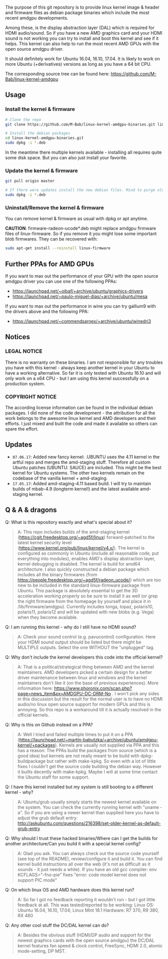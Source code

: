 The purpose of this git repository is to provide linux kernel image & header and firmware files as debian package binaries which include the most recent amdgpu developments. 

Among these, is the display abstraction layer (DAL) which is required for HDMI audio/sound. So if you have a new AMD graphics card and your HDMI sound is not working you can try to install and boot this kernel and see if it helps. This kernel can also help to run the most recent AMD GPUs with the open source amdgpu driver.

It should definitely work for Ubuntu 16.04, 16.10, 17.04. It is likely to work on more Ubuntu (+derivatives) versions as long as you have a 64 bit CPU.

The corresponding source tree can be found here: https://github.com/M-Bab/linux-kernel-amdgpu

## Usage

### Install the kernel & firmware

```sh
# Clone the repo
git clone https://github.com/M-Bab/linux-kernel-amdgpu-binaries.git linux-kernel-amdgpu-binaries.git

# Install the debian packages
cd linux-kernel-amdgpu-binaries.git
sudo dpkg -i *.deb
```

In the meantime there multiple kernels available - installing all requires quite some disk space. But you can also just install your favorite.

### Update the kernel & firmware

```sh
git pull origin master

# If there were updates install the new debian files. Mind to purge old kernels. It is not as comfortable as apt!
sudo dpkg -i *.deb
```

### Uninstall/Remove the kernel & firmware

You can remove kernel & firmware as usual with dpkg or apt anytime.

**CAUTION**: firmware-radeon-ucode*.deb might replace amdgpu firmware files of linux-firmware. So if you remove it you might lose some important blob firmwares. They can be recovered with:

```sh
sudo apt-get install --reinstall linux-firmware
```

## Further PPAs for AMD GPUs

If you want to max out the performance of your GPU with the open source amdgpu driver you can use one of the following PPAs:
- https://launchpad.net/~oibaf/+archive/ubuntu/graphics-drivers
- https://launchpad.net/~paulo-miguel-dias/+archive/ubuntu/mesa

If you want to max out the performance in wine you can try gallium9 with the drivers above and the following PPA:
- https://launchpad.net/~commendsarnex/+archive/ubuntu/winedri3

## Notices

### LEGAL NOTICE

There is no warranty on these binaries. I am not responsible for any troubles you have with this kernel - always keep another kernel in your Ubuntu to have a working alternative. So far it is only tested with Ubuntu 16.10 and will only work on a x64 CPU - but I am using this kernel successfully on a production system.

### COPYRIGHT NOTICE

The according license information can be found in the individual debian packages. I did none of the code development - the attribution for all the work belongs to the awesome linux kernel and AMD developers and their efforts. I just mixed and built the code and made it available so others can spare the effort.

## Updates

- `07.06.17`: Added new fancy kernel: .UBUNTU uses the 4.11 kernel in the artful repo and merges the amd-staging stuff. Therefore all custom Ubuntu patches (UBUNTU: SAUCE) are included. This might be the best kernel for Ubuntu systems. The other two kernels remain on the codebase of the vanilla kernel + amd-staging.
- `17.05.17`: Added amd-staging-4.11 based build. I will try to maintain builds of mbab-4.9 (longterm kernel!) and the latest available amd-staging kernel.

## Q & A & dragons

Q: What is this repository exactly and what's special about it?
> A: This repo includes builds of the amd-staging kernel (https://cgit.freedesktop.org/~agd5f/linux) forward-patched to the latest kernel security level (https://www.kernel.org/pub/linux/kernel/v4.x/). The kernel is configured as commonly in Ubuntu (include all reasonable code, put everything into modules), enables AMD's display abstraction layer, kernel debugging is disabled. The kernel is build for amd64 architecture. I also quickly constructed a debian package which includes all the binary firmwares (from https://people.freedesktop.org/~agd5f/radeon_ucode/) which are too new to be included in the standard linux-firmware package from Ubuntu. This package is absolutely essential to get the 3D acceleration working properly so be sure to install it as well (or grep the right firmware from the homepage by yourself and place it in /lib/firmware/amdgpu). Currently includes tonga, topaz, polaris10, polaris11, polaris12 and will be updated with new blobs (e.g. Vega) when they become available.

Q: I am running this kernel - why do I still have no HDMI sound?
> A: Check your sound control (e.g. pavucontrol) configuration. Here your HDMI sound output should be listed but there might be MULTIPLE outputs. Select the one WITHOUT the "unplugged" tag.

Q: Why don't include the kernel developers this code into the official kernel?
> A: That is a political/strategical thing between AMD and the kernel maintainers. AMD developers picked a certain design for a better driver maintenance between linux and windows and the kernel maintainers don't like it (on the base of previous experiences). More information here: https://www.phoronix.com/scan.php?page=news_item&px=AMDGPU-DC-DRM-No . I won't pick any sides in this discussion but the result for the normal user is to have no HDMI audio/no linux open source support for modern GPUs and this is annoying. So this repo is a workaround till it is actually resolved in the official kernels.

Q: Why is this on Github instead on a PPA?
> A: Well I tried and failed multiple times to put it on a PPA (https://launchpad.net/~martin-babutzka/+archive/ubuntu/amdgpu-kernel/+packages). Kernels are usually not supplied via PPA and this has a reason: The PPAs build the packages from source (which is a good idea) but kernels are not really meant to be build with dpkg-buildpackage but rather with make-kpkg. So even with a lot of little fixes I couldn't get the source code building the debian way. However it builts decently with make-kpkg. Maybe I will at some time contact the Ubuntu staff for some support.

Q: I have this kernel installed but my system is still booting to a different kernel - why?
> A: Ubuntu/grub usually simply starts the newest kernel available on the system. You can check the currently running kernel with "uname -a". So if you are using a newer kernel than supplied here you have to adjust the grub default entry:
http://askubuntu.com/questions/216398/set-older-kernel-as-default-grub-entry

Q: Why should I trust these hacked binaries/Where can I get the builds for another architecture/Can you build it with a special kernel config?
> A: Glad you ask. You can always check out the source code yourself (see top of the README), review/configure it and build it. You can find kernel build instructions all over the web (it's not as difficult as it sounds - it just needs a while).
If you have an old gcc compiler: env KCFLAGS="-fno-pie" fixes "error: code model kernel does not support PIC mode"

Q: On which linux OS and AMD hardware does this kernel run?
> A: So far I got no feedback reporting it wouldn't run - but I got little feedback at all. This was tested/reported to be working:
Linux OS: Ubuntu 16.04, 16.10, 17.04; Linux Mint 18.1
Hardware: R7 370, R9 380, RX 480

Q: Any other cool stuff the DC/DAL kernel can do?
> A: Besides the obvious stuff (HDMI/DP audio and support for the newest graphics cards with the open source amdgpu) the DC/DAL kernel features fan speed & clock control, FreeSync, HDMI 2.0, atomic mode-setting, DP MST.


